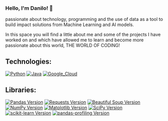### Hello, I'm Danilo! 👋
passionate about technology, programming and the use of data as a tool to build impact solutions from Machine Learning and AI models.

In this space you will find a little about me and some of the projects I have worked on and which have allowed me to learn and become more passionate about this world, THE WORLD OF CODING!

## Technologies:

[![Python](https://img.shields.io/badge/Python-yellow?style=for-the-badge&logo=python&logoColor=white&labelColor=101010)]()
[![Java](https://img.shields.io/badge/Java-007396?style=for-the-badge&logo=java&logoColor=white&labelColor=101010)]()
[![Google_Cloud](https://img.shields.io/badge/Google_Cloud-4285F4?style=for-the-badge&logo=googlecloud&logoColor=white&labelColor=101010)]()

## Libraries:

[![Pandas Version](https://img.shields.io/badge/pandas-v1.3.3-blue.svg)](https://pandas.pydata.org/)
[![Requests Version](https://img.shields.io/badge/requests-v2.26.0-blue.svg)](https://docs.python-requests.org/)
[![Beautiful Soup Version](https://img.shields.io/badge/beautifulsoup4-v4.10.0-blue.svg)](https://www.crummy.com/software/BeautifulSoup/)
[![NumPy Version](https://img.shields.io/badge/numpy-v1.21.5-blue.svg)](https://numpy.org/)
[![Matplotlib Version](https://img.shields.io/badge/matplotlib-v3.4.3-blue.svg)](https://matplotlib.org/)
[![SciPy Version](https://img.shields.io/badge/scipy-v1.7.3-blue.svg)](https://www.scipy.org/)
[![scikit-learn Version](https://img.shields.io/badge/scikit--learn-v0.24.2-blue.svg)](https://scikit-learn.org/stable/)
[![pandas-profiling Version](https://img.shields.io/badge/pandas--profiling-v3.1.0-blue.svg)](https://pandas-profiling.github.io/pandas-profiling/)




<!--
**danilo0327/danilo0327** is a ✨ _special_ ✨ repository because its `README.md` (this file) appears on your GitHub profile.

Here are some ideas to get you started:

- 🔭 I’m currently working on ...
- 🌱 I’m currently learning ...
- 👯 I’m looking to collaborate on ...
- 🤔 I’m looking for help with ...
- 💬 Ask me about ...
- 📫 How to reach me: ...
- 😄 Pronouns: ...
- ⚡ Fun fact: ...
-->
